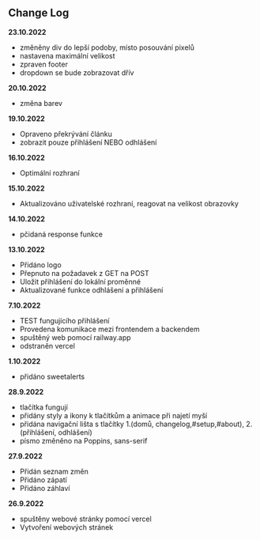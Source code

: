 ## Change Log
**23.10.2022**
* změněny div do lepší podoby, místo posouvání pixelů
* nastavena maximální velikost
* zpraven footer
* dropdown se bude zobrazovat dřív

**20.10.2022**
* změna barev

**19.10.2022**
* Opraveno překrývání článku
* zobrazit pouze přihlášení NEBO odhlášení

**16.10.2022**
* Optimální rozhraní

**15.10.2022**
* Aktualizováno uživatelské rozhraní, reagovat na velikost obrazovky

**14.10.2022**
* pčidaná response funkce

**13.10.2022**
* Přidáno logo
* Přepnuto na požadavek z GET na POST
* Uložit přihlášení do lokální proměnné
* Aktualizované funkce odhlášení a přihlášení

**7.10.2022**
* TEST fungujícího přihlášení
* Provedena komunikace mezi frontendem a backendem
* spuštěný web pomocí railway.app
* odstraněn vercel

**1.10.2022**
* přidáno sweetalerts

**28.9.2022**
* tlačítka fungují
* přidány styly a ikony k tlačítkům a animace při najetí myší
* přidána navigační lišta s tlačítky 1.(domů, changelog,#setup,#about), 2.(přihlášení, odhlášení)
* písmo změněno na Poppins, sans-serif
  
**27.9.2022**
* Přidán seznam změn 
* Přidáno zápatí 
* Přidáno záhlaví

**26.9.2022**
* spuštěny webové stránky pomocí vercel 
* Vytvoření webových stránek